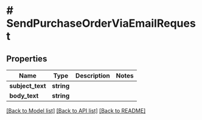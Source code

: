 # # SendPurchaseOrderViaEmailRequest

## Properties

Name | Type | Description | Notes
------------ | ------------- | ------------- | -------------
**subject_text** | **string** |  |
**body_text** | **string** |  |

[[Back to Model list]](../../README.md#models) [[Back to API list]](../../README.md#endpoints) [[Back to README]](../../README.md)
